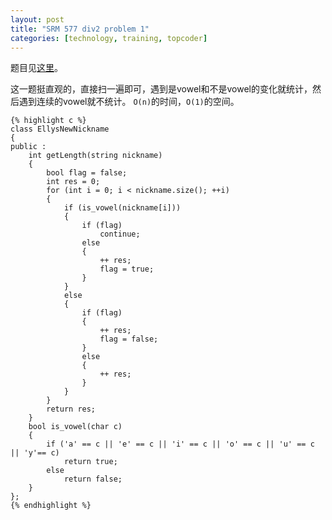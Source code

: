 ```yaml
---
layout: post
title: "SRM 577 div2 problem 1"
categories: [technology, training, topcoder]
---
```


题目见[这里][problem]。

这一题挺直观的，直接扫一遍即可，遇到是vowel和不是vowel的变化就统计，然后遇到连续的vowel就不统计。
`O(n)`的时间，`O(1)`的空间。

	{% highlight c %}
	class EllysNewNickname
	{
	public :
		int getLength(string nickname)
		{
			bool flag = false;
			int res = 0;
			for (int i = 0; i < nickname.size(); ++i)
			{
				if (is_vowel(nickname[i]))
				{
					if (flag)
						continue;
					else
					{
						++ res;
						flag = true;
					}
				}
				else
				{
					if (flag)
					{
						++ res;
						flag = false;
					}
					else
					{
						++ res;
					}
				}
			}
			return res;
		}
		bool is_vowel(char c)
		{
			if ('a' == c || 'e' == c || 'i' == c || 'o' == c || 'u' == c || 'y'== c)
				return true;
			else
				return false;
		}
	};
	{% endhighlight %}


[problem]: http://community.topcoder.com/stat?c=problem_statement&pm=12459